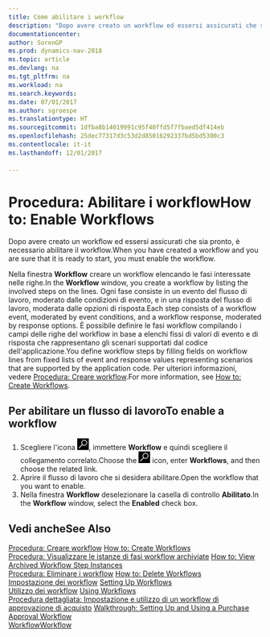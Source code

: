 ```yaml
---
title: Come abilitare i workflow
description: "Dopo avere creato un workflow ed essersi assicurati che sia pronto, è necessario abilitare il workflow."
documentationcenter: 
author: SorenGP
ms.prod: dynamics-nav-2018
ms.topic: article
ms.devlang: na
ms.tgt_pltfrm: na
ms.workload: na
ms.search.keywords: 
ms.date: 07/01/2017
ms.author: sgroespe
ms.translationtype: HT
ms.sourcegitcommit: 1dfba8b14019991c95f40ffd5f7fbaed5df414eb
ms.openlocfilehash: 25dec77317d3c53d2d85016292337bd5bd5300c3
ms.contentlocale: it-it
ms.lasthandoff: 12/01/2017

---
```

# <a name="how-to-enable-workflows"></a><span data-ttu-id="05181-103">Procedura: Abilitare i workflow</span><span class="sxs-lookup"><span data-stu-id="05181-103">How to: Enable Workflows</span></span>
<span data-ttu-id="05181-104">Dopo avere creato un workflow ed essersi assicurati che sia pronto, è necessario abilitare il workflow.</span><span class="sxs-lookup"><span data-stu-id="05181-104">When you have created a workflow and you are sure that it is ready to start, you must enable the workflow.</span></span>  

 <span data-ttu-id="05181-105">Nella finestra **Workflow** creare un workflow elencando le fasi interessate nelle righe.</span><span class="sxs-lookup"><span data-stu-id="05181-105">In the **Workflow** window, you create a workflow by listing the involved steps on the lines.</span></span> <span data-ttu-id="05181-106">Ogni fase consiste in un evento del flusso di lavoro, moderato dalle condizioni di evento, e in una risposta del flusso di lavoro, moderata dalle opzioni di risposta.</span><span class="sxs-lookup"><span data-stu-id="05181-106">Each step consists of a workflow event, moderated by event conditions, and a workflow response, moderated by response options.</span></span> <span data-ttu-id="05181-107">È possibile definire le fasi workflow compilando i campi delle righe del workflow in base a elenchi fissi di valori di evento e di risposta che rappresentano gli scenari supportati dal codice dell'applicazione.</span><span class="sxs-lookup"><span data-stu-id="05181-107">You define workflow steps by filling fields on workflow lines from fixed lists of event and response values representing scenarios that are supported by the application code.</span></span> <span data-ttu-id="05181-108">Per ulteriori informazioni, vedere [Procedura: Creare workflow](across-how-to-create-workflows.md).</span><span class="sxs-lookup"><span data-stu-id="05181-108">For more information, see [How to: Create Workflows](across-how-to-create-workflows.md).</span></span>  

## <a name="to-enable-a-workflow"></a><span data-ttu-id="05181-109">Per abilitare un flusso di lavoro</span><span class="sxs-lookup"><span data-stu-id="05181-109">To enable a workflow</span></span>  
1.  <span data-ttu-id="05181-110">Scegliere l'icona ![Cerca pagina o report](media/ui-search/search_small.png "icona Cerca pagina o report"), immettere **Workflow** e quindi scegliere il collegamento correlato.</span><span class="sxs-lookup"><span data-stu-id="05181-110">Choose the ![Search for Page or Report](media/ui-search/search_small.png "Search for Page or Report icon") icon, enter **Workflows**, and then choose the related link.</span></span>  
2.  <span data-ttu-id="05181-111">Aprire il flusso di lavoro che si desidera abilitare.</span><span class="sxs-lookup"><span data-stu-id="05181-111">Open the workflow that you want to enable.</span></span>  
3.  <span data-ttu-id="05181-112">Nella finestra **Workflow** deselezionare la casella di controllo **Abilitato**.</span><span class="sxs-lookup"><span data-stu-id="05181-112">In the **Workflow** window, select the **Enabled** check box.</span></span>  

## <a name="see-also"></a><span data-ttu-id="05181-113">Vedi anche</span><span class="sxs-lookup"><span data-stu-id="05181-113">See Also</span></span>  
 <span data-ttu-id="05181-114">[Procedura: Creare workflow](across-how-to-create-workflows.md) </span><span class="sxs-lookup"><span data-stu-id="05181-114">[How to: Create Workflows](across-how-to-create-workflows.md) </span></span>  
 <span data-ttu-id="05181-115">[Procedura: Visualizzare le istanze di fasi workflow archiviate](across-how-to-view-archived-workflow-step-instances.md) </span><span class="sxs-lookup"><span data-stu-id="05181-115">[How to: View Archived Workflow Step Instances](across-how-to-view-archived-workflow-step-instances.md) </span></span>  
 <span data-ttu-id="05181-116">[Procedura: Eliminare i workflow](across-how-to-delete-workflows.md) </span><span class="sxs-lookup"><span data-stu-id="05181-116">[How to: Delete Workflows](across-how-to-delete-workflows.md) </span></span>  
 <span data-ttu-id="05181-117">[Impostazione dei workflow](across-set-up-workflows.md) </span><span class="sxs-lookup"><span data-stu-id="05181-117">[Setting Up Workflows](across-set-up-workflows.md) </span></span>  
 <span data-ttu-id="05181-118">[Utilizzo dei workflow](across-use-workflows.md) </span><span class="sxs-lookup"><span data-stu-id="05181-118">[Using Workflows](across-use-workflows.md) </span></span>  
 <span data-ttu-id="05181-119">[Procedura dettagliata: Impostazione e utilizzo di un workflow di approvazione di acquisto](walkthrough-setting-up-and-using-a-purchase-approval-workflow.md) </span><span class="sxs-lookup"><span data-stu-id="05181-119">[Walkthrough: Setting Up and Using a Purchase Approval Workflow](walkthrough-setting-up-and-using-a-purchase-approval-workflow.md) </span></span>  
 [<span data-ttu-id="05181-120">Workflow</span><span class="sxs-lookup"><span data-stu-id="05181-120">Workflow</span></span>](across-workflow.md)   

